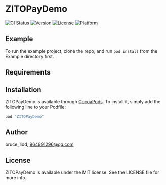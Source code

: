 # ZITOPayDemo

[![CI Status](http://img.shields.io/travis/bruce_lidd/ZITOPayDemo.svg?style=flat)](https://travis-ci.org/bruce_lidd/ZITOPayDemo)
[![Version](https://img.shields.io/cocoapods/v/ZITOPayDemo.svg?style=flat)](http://cocoapods.org/pods/ZITOPayDemo)
[![License](https://img.shields.io/cocoapods/l/ZITOPayDemo.svg?style=flat)](http://cocoapods.org/pods/ZITOPayDemo)
[![Platform](https://img.shields.io/cocoapods/p/ZITOPayDemo.svg?style=flat)](http://cocoapods.org/pods/ZITOPayDemo)

## Example

To run the example project, clone the repo, and run `pod install` from the Example directory first.

## Requirements

## Installation

ZITOPayDemo is available through [CocoaPods](http://cocoapods.org). To install
it, simply add the following line to your Podfile:

```ruby
pod "ZITOPayDemo"
```

## Author

bruce_lidd, 964991296@qq.com

## License

ZITOPayDemo is available under the MIT license. See the LICENSE file for more info.
